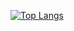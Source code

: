 [![Top Langs](https://github-readme-stats.vercel.app/api/top-langs/?username=ielixirz&langs_count=5)](https://github.com/anuraghazra/github-readme-stats)
